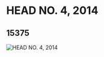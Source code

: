 # HEAD NO. 4, 2014
## 15375
![HEAD NO. 4, 2014](https://lc-www-live-s.legocdn.com/media/bricks/5/2/6072583.jpg)